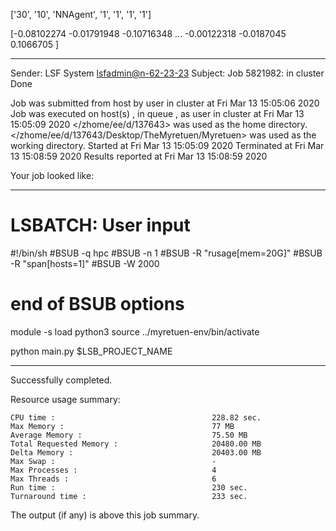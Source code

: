 

 ['30', '10', 'NNAgent', '1', '1', '1', '1'] 


[-0.08102274 -0.01791948 -0.10716348 ... -0.00122318 -0.0187045
  0.1066705 ]

------------------------------------------------------------
Sender: LSF System <lsfadmin@n-62-23-23>
Subject: Job 5821982: <NNAgent8Test0> in cluster <dcc> Done

Job <NNAgent8Test0> was submitted from host <n-62-30-7> by user <s183905> in cluster <dcc> at Fri Mar 13 15:05:06 2020
Job was executed on host(s) <n-62-23-23>, in queue <hpc>, as user <s183905> in cluster <dcc> at Fri Mar 13 15:05:09 2020
</zhome/ee/d/137643> was used as the home directory.
</zhome/ee/d/137643/Desktop/TheMyretuen/Myretuen> was used as the working directory.
Started at Fri Mar 13 15:05:09 2020
Terminated at Fri Mar 13 15:08:59 2020
Results reported at Fri Mar 13 15:08:59 2020

Your job looked like:

------------------------------------------------------------
# LSBATCH: User input
#!/bin/sh
#BSUB -q hpc
#BSUB -n 1
#BSUB -R "rusage[mem=20G]"
#BSUB -R "span[hosts=1]"
#BSUB -W 2000
# end of BSUB options

module -s load python3
source ../myretuen-env/bin/activate

python main.py $LSB_PROJECT_NAME


------------------------------------------------------------

Successfully completed.

Resource usage summary:

    CPU time :                                   228.82 sec.
    Max Memory :                                 77 MB
    Average Memory :                             75.50 MB
    Total Requested Memory :                     20480.00 MB
    Delta Memory :                               20403.00 MB
    Max Swap :                                   -
    Max Processes :                              4
    Max Threads :                                6
    Run time :                                   230 sec.
    Turnaround time :                            233 sec.

The output (if any) is above this job summary.


